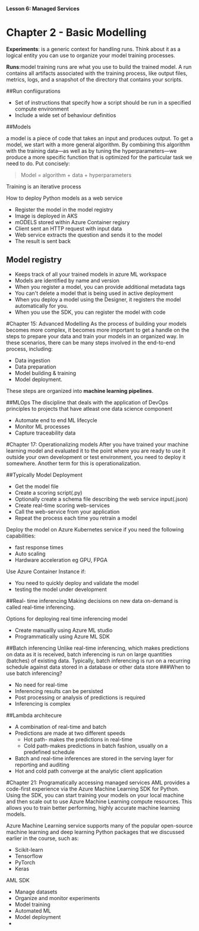 **Lesson 6: Managed Services**

# Chapter 2 - Basic Modelling

**Experiments**: is a generic context for handling runs. Think about it as a logical entity you can use to organize your model training processes.
             
**Runs**:model training runs are what you use to build the trained model. A run contains all artifacts associated with the training process, like output files, metrics, logs, and a snapshot of the directory that contains your scripts.

##Run confiigurations
- Set of instructions that specify how a script should be run in a specified compute environment
- Include a wide set of behaviour definitios

##Models

a model is a piece of code that takes an input and produces output. To get a model, we start with a more general algorithm. By combining this algorithm with the training data—as well as by tuning the hyperparameters—we produce a more specific function that is optimized for the particular task we need to do. Put concisely:
>Model = algorithm + data + hyperparameters

Training is an iterative process

How to deploy Python models as a web service
- Register the model in the model registry
- Image is deployed in AKS
- mODELS stored within Azure Container regisry
- Client sent an HTTP request with input data
- Web service extracts the question and sends it to the model
- The result is sent back

## Model registry
- Keeps track of all your trained models in azure ML workspace
- Models are identified by name and version
- When you register a model, you can provide additional metadata tags
- You can't delete a model that is being used in active deployment
- When you deploy a model using the Designer, it registers the model automatically for you.
- When you use the SDK, you can register the model with code

#Chapter 15: Advanced Modelling
As the process of building your models becomes more complex, it becomes more important to get a handle on the steps to prepare your data and train your models in an organized way. In these scenarios, there can be many steps involved in the end-to-end process, including:

- Data ingestion
- Data preparation
- Model building & training
- Model deployment.

These steps are organized into **machine learning pipelines**.


##MLOps
The discipline that deals with the application of DevOps principles to projects that have atleast one data science component

- Automate end to end ML lifecycle
- Monitor ML processes
- Capture traceability data

#Chapter 17: Operationalizing models
After you have trained your machine learning model and evaluated it to the point where you are ready to use it outside your own development or test environment, you need to deploy it somewhere. Another term for this is operationalization.

##Typically Model Deployment
- Get the model file
- Create a scoring script(.py)
- Optionally create a schema file describing  the web service input(.json)
- Create real-time scoring web-services
- Call the web-service from your application
- Repeat the process each time you retrain a model

Deploy the model on Azure Kubernetes service if you need the following capabilities:
- fast response times
- Auto scaling
- Hardware acceleration eg GPU, FPGA

Use Azure Container Instance if:
- You need to quickly deploy and validate the model
- testing the model under development



##Real- time inferencing
Making decisions on new data on-demand is called real-time inferencing.

Options for deploying real time inferencing model
- Create manuallly using Azure ML studio
- Programmatically using Azure ML SDK


##Batch inferencing
Unlike real-time inferencing, which makes predictions on data as it is received, batch inferencing is run on large quantities (batches) of existing data. Typically, batch inferencing is run on a recurring schedule against data stored in a database or other data store
###When to use batch inferencing?
- No need for real-time
- Inferencing results can be persisted
- Post processing or analysis of predictions is required
- Inferencing is complex

##Lambda architecure
- A combination of real-time and batch
- Predictions are made at two different speeds
    * Hot path- makes the predictions in real-time
    * Cold path-makes predictions in batch fashion, usually on a predefined schedule
- Batch and real-time inferences are stored in the serving layer for reporting and auditing
- Hot and cold path converge at the analytic client application

#Chapter 21: Programatically accessing managed services
AML provides a code-first experience via the Azure Machine Learning SDK for Python. Using the SDK, you can start training your models on your local machine and then scale out to use Azure Machine Learning compute resources. This allows you to train better performing, highly accurate machine learning models.

Azure Machine Learning service supports many of the popular open-source machine learning and deep learning Python packages that we discussed earlier in the course, such as:

- Scikit-learn
- Tensorflow
- PyTorch
- Keras

AML SDK
- Manage datasets
- Organize and monitor experiments
- Model training
- Automated ML
- Model deployment
- 
